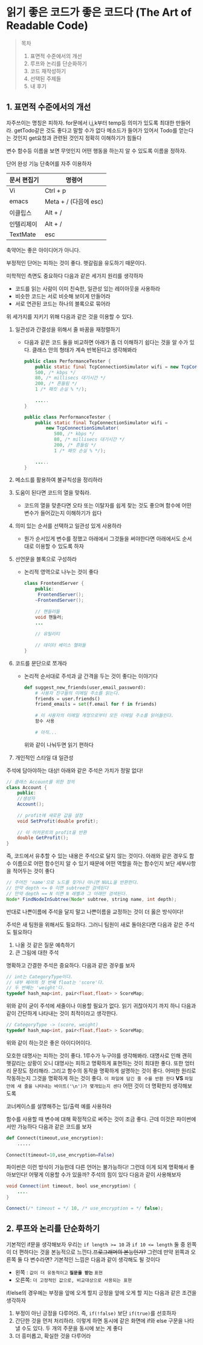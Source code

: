 # 읽기 좋은 코드가 좋은 코드다 (The Art of Readable Code)

> 목차
>
> 1. 표면적 수준에서의 개선
> 2. 루프와 논리를 단순화하기
> 3. 코드 재작성하기
> 4. 선택된 주제들
> 5. 내 후기

## 1. 표면적 수준에서의 개선

자주쓰이는 명칭은 피하자. for문에서 i,j,k부터 temp등 의미가 있도록 최대한 만들어라. getTodo같은 것도 좋다고 말할 수가 없다 메소드가 들어가 있어서 Todo를 얻는다는 것인지 get요청과 관련된 것인지 정확히 이해하기가 힘들다

변수 함수등 이름을 보면 무엇인지 어떤 행동을 하는지 알 수 있도록 이름을 정하자.

단어 완성 기능 단축어를 자주 이용하자

| 문서 편집기 | 명령어                |
| ----------- | --------------------- |
| Vi          | Ctrl + p              |
| emacs       | Meta + / (다음에 esc) |
| 이클립스    | Alt + /               |
| 인텔리제이  | Alt + /               |
| TextMate    | esc                   |

축약어는 좋은 아이디어가 아니다.

부정적인 단어는 피하는 것이 좋다. 햇갈림을 유도하기 때문이다.

미학적인 측면도 중요하다 다음과 같은 세가지 원리를 생각하자

- 코드를 읽는 사람이 이미 친숙한, 일관성 있는 레이아웃을 사용하라
- 비슷한 코드는 서로 비슷해 보이게 만들어라
- 서로 연관된 코드는 하나의 블록으로 묶어라

위 세가지를 지키기 위해 다음과 같은 것을 이용할 수 있다.

1. 일관성과 간결성을 위해서 줄 바꿈을 재정렬하기

   - 다음과 같은 코드 둘을 비교하면 아래가 좀 더 이해하기 쉽다는 것을 알 수가 있다. 클래스 안의 형태가 계속 반복된다고 생각해봐라

     ```java
     public class PerformanceTester {
         public static final TcpConnectionSimulator wifi = new TcpConnectionSimulator(
         500, /* kbps */
         80, /* millisecs 대기시간 */
         200, /* 흔들림 */
         1 /* 패킷 손실 % */);
         
         .....
     }
     ```

     ```java
     public class PerformanceTester {
         public static final TcpConnectionSimulator wifi = 
             new TcpConnectionSimulator(
         		500, /* kbps */
         		80, /* millisecs 대기시간 */
         		200, /* 흔들림 */
         		1 /* 패킷 손실 % */);
         
         .....
     }
     ```

2. 메소드를 활용하여 불규칙성을 정리하라

3. 도움이 된다면 코드의 열을 맞춰라.

   - 코드의 열을 맞춘다면 오타 또는 이탈자를 쉽게 찾는 것도 좋으며 함수에 어떤 변수가 들어갔는지 이해하기가 쉽다

4. 의미 있는 순서를 선택하고 일관성 있게 사용하라

   - 뭔가 순서있게 변수를 정했고 아래에서 그것들을 써야한다면 아래에서도 순서대로 이용할 수 있도록 하자

5. 선언문을 블록으로 구성하라

   - 논리적 영역으로 나누는 것이 좋다

     ```java
     class FrontendServer {
         public:
          FrontendServer();
         ~FrontendServer();
         
         // 핸들러들
         void 핸들러;
         ...
             
         // 유틸리티
             
         // 데이터 베이스 헬퍼들
     }
     ```

6. 코드를 문단으로 쪼개라

   - 논리적 순서대로 주석과 글 간격을 두는 것이 좋다는 이야기다

     ```python
     def suggest_new_friends(user,email_password):
         # 사용자 친구들의 이메일 주소를 읽는다.
         friends = user.friends()
         friend_emails = set(f.email for f in friends)
         
         # 이 사용자의 이메일 계정으로부터 모든 이메일 주소를 읽어들인다.
         함수 사용
         
         # 아직...
     ```

     위와 같이 나눠두면 읽기 편하다

7. 개인적인 스타일 대 일관성

주석에 담아야하는 대상! 아래와 같은 주석은 가치가 정말 없다!

```java
// 클래스 Account를 위한 정의
class Account {
    public:
    //생성자
    Account();
    
    // profit에 새로운 값을 설정
    void SetProfit(double profit);
    
    // 이 어카운트의 profit을 반환
    double GetProfit();
}
```

즉, 코드에서 유추할 수 있는 내용은 주석으로 달지 않는 것이다. 아래와 같은 경우도 함수 이름으로 어떤 함수인지 알 수 있기 때문에 어떤 역할을 하는 함수인지 보단 세부사항을 적어두는 것이 좋다

```java
// 주어진 'name'으로 노드를 찾거나 아니면 NULL을 반환한다.
// 만약 depth <= 0 이면 subtree만 검색된다
// 만약 depth == N 이면 N 레벨과 그 아래만 검색된다.
Node* FindNodeInSubtree(Node* subtree, string name, int depth);
```

반대로 나쁜이름에 주석을 달지 말고 나쁜이름을 교정하는 것이 더 옳은 방식이다!

주석은 새 팀원을 위해서도 필요하다. 그러니 팀원이 새로 돌아온다면 다음과 같은 주석도 필요하다

1. 나올 것 같은 질문 예측하기
2. 큰 그림에 대한 주석

명확하고 간결한 주석은 중요하다. 다음과 같은 경우를 보자

```c++
// int는 CategoryType이다.
// 내부 페어의 첫 번째 float는 'score'다.
// 두 번째는 'weight'다.
typedef hash_map<int, pair<float,float> > ScoreMap;
```

위와 같이 굳이 주석에 세줄이나 이용할 필요가 없다. 읽기 귀찮아지기 까지 하니 다음과 같이 간단하게 나타내는 것이 최적이라고 생각한다.

```c++
// CategoryType -> (score, weight)
typedef hash_map<int, pair<float,float> > ScoreMap;
```

위와 같이 하는것은 좋은 아이디어이다.

모호한 대명사는 피하는 것이 좋다. 1루수가 누구야를 생각해봐라. 대명사로 인해 괜히 햇갈리는 상황이 오니 대명사는 피하고 명확하게 표현하는 것이 최대한 좋다. 또한 엉터리 문장도 정리해라. 그리고 함수의 동작을 명확하게 설명하는 것이 좋다. 어떠한 원리로 작동하는지 그것을 명확하게 하는 것이 좋다. `이 파일에 담긴 줄 수를 반환 한다` **VS** `파일 안에 새 줄을 나타내는 바이트('\n')가 몇개있는지 센다` 어떤 것이 더 명확한지 생각해보도록

코너케이스를 설명해주는 입/출력 예를 사용하라

함수를 사용할 때 변수에 대해 확정적으로 써주는 것이 조금 좋다. 근데 이것은 파이썬에서만 가능하다 다음과 같은 코드를 보자

```python
def Connect(timeout,use_encryption):
    .....
    
Connect(timeout=10,use_encryption=False)
```

파이썬은 이런 방식이 가능한데 다른 언어는 불가능하다! 그런데 이게 되게 명확해서 좋아보인다! 어떻게 이용할 수가 있을까? 주석의 힘이 있다 다음과 같이 사용해보자

```java
void Connect(int timeout, bool use_encryption) {
    ....
}

Connect(/* timeout = */ 10, /* use_encryption = */ false);
```



## 2. 루프와 논리를 단순화하기

기본적인 if문을 생각해보자 우리는 `if length >= 10` 과 `if 10 <= length` 둘 중 왼쪽이 더 편하다는 것을 본능적으로 느낀다.~~프로그래머의 본능인가?~~ 그런데 만약 왼쪽과 오른쪽 둘 다 변수라면? 기본적인 느낌은 다음과 같이 생각해도 될 것이다

- 왼쪽    : `값이 더 유동적이고` **`질문을 받는`** `표현`
- 오른쪽: `더 고정적인 값으로, 비교대상으로 사용되는 표현`

if/else의 경우에는 부정을 앞에 오게 할지 긍정을 앞에 오게 할 지는 다음과 같은 조건을 생각하자

1. 부정이 아닌 긍정을 다루어라. 즉, `if(!false)` 보단 `if(true)`를 선호하자
2. 간단한 것을 먼저 처리하라. 이렇게 하면 동시에 같은 화면에 if와 else 구문을 나타낼 수도 있다. 두 개의 주문을 동시에 보는 게 좋다
3. 더 흥미롭고, 확실한 것을 다루어라